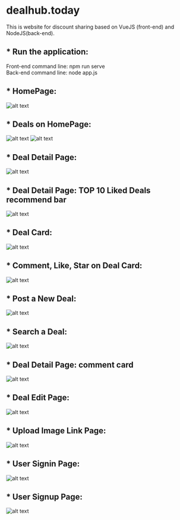 # dealhub.today
This is website for discount sharing based on VueJS (front-end) and NodeJS(back-end).
## * Run the application:
Front-end command line: npm run serve  
Back-end command line: node app.js

## * HomePage:
![alt text](https://github.com/oliveDY/dealhub.today/blob/master/HomePage.png?raw=true)

## * Deals on HomePage:
![alt text](https://github.com/oliveDY/dealhub.today/blob/master/deals_on_homepage1.png?raw=true)
![alt text](https://github.com/oliveDY/dealhub.today/blob/master/deals_on_homepage2.png?raw=true)

## * Deal Detail Page:
![alt text](https://github.com/oliveDY/dealhub.today/blob/master/deal_detailpage.png?raw=true)

## * Deal Detail Page: TOP 10 Liked Deals recommend bar
![alt text](https://github.com/oliveDY/dealhub.today/blob/master/TOP_10_liked_deals.png?raw=true)

## * Deal Card:
![alt text](https://github.com/oliveDY/dealhub.today/blob/master/deal_card.png?raw=true)

## * Comment, Like, Star on Deal Card:
![alt text](https://github.com/oliveDY/dealhub.today/blob/master/dealcard_like_save_comments.png?raw=true)

## * Post a New Deal:
![alt text](https://github.com/oliveDY/dealhub.today/blob/master/post_newdeal.png?raw=true)

## * Search a Deal:
![alt text](https://github.com/oliveDY/dealhub.today/blob/master/searchbar.png?raw=true)

## * Deal Detail Page: comment card
![alt text](https://github.com/oliveDY/dealhub.today/blob/master/comment_card.png?raw=true)

## * Deal Edit Page:
![alt text](https://github.com/oliveDY/dealhub.today/blob/master/deal_editpage.png?raw=true)

## * Upload Image Link Page:
![alt text](https://github.com/oliveDY/dealhub.today/blob/master/imagelink_upload.png?raw=true)

## * User Signin Page:
![alt text](https://github.com/oliveDY/dealhub.today/blob/master/signin_page.png?raw=true)

## * User Signup Page:
![alt text](https://github.com/oliveDY/dealhub.today/blob/master/signup_page.png?raw=true)

